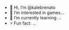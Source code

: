 - 👋 Hi, I’m @kalebrenato
- 👀 I’m interested in games...
- 🌱 I’m currently learning ...
- ⚡ Fun fact: ...

<!---
kalebrenato/kalebrenato is a ✨ special ✨ repository because its `README.md` (this file) appears on your GitHub profile.
You can click the Preview link to take a look at your changes.
--->
